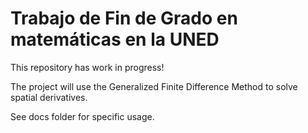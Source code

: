 # Trabajo de Fin de Grado en matemáticas en la UNED

This repository has work in progress!

The project will use the Generalized Finite Difference Method to solve spatial derivatives.

See docs folder for specific usage.



